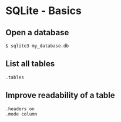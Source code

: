 # SQLite - Basics

## Open a database
```
$ sqlite3 my_database.db
```

## List all tables
```
.tables
```

## Improve readability of a table
```
.headers on
.mode column
```
